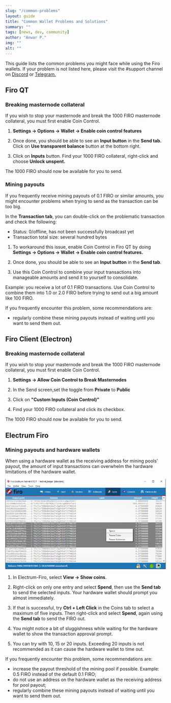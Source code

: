 ```yaml
---
slug: "/common-problems"
layout: guide
title: "Common Wallet Problems and Solutions"
summary: ""
tags: [news, dev, community]
author: "Anwar P."
img: ""
alt: ""
---
```


This guide lists the common problems you might face while using the Firo wallets. If your problem is not listed here, please visit the #support channel on [Discord](https://discord.com/invite/TGZPRbRT3Y) or [Telegram.](https://t.me/firoorg)

## Firo QT

### Breaking masternode collateral

If you wish to stop your masternode and break the 1000 FIRO masternode collateral, you must first enable Coin Control.

1. **Settings -> Options -> Wallet -> Enable coin control features**

2. Once done, you should be able to see an **Input button** in the **Send tab.** Click on **Use transparent balance** button at the bottom right.

3. Click on **Inputs** button. Find your 1000 FIRO collateral, right-click and choose **Unlock unspent.**

The 1000 FIRO should now be available for you to send.

### Mining payouts

If you frequently receive mining payouts of 0.1 FIRO or similar amounts, you might encounter problems when trying to send as the transaction can be too big.

In the **Transaction tab**, you can double-click on the problematic transaction and check the following:

- Status: 0/offline, has not been successfully broadcast yet
- Transaction total size: several hundred bytes

1. To workaround this issue, enable Coin Control in Firo QT by doing **Settings -> Options -> Wallet -> Enable coin control features.**

2. Once done, you should be able to see an **Input button** in the **Send tab**.

3. Use this Coin Control to combine your input transactions into manageable amounts and send it to yourself to consolidate.

Example: you receive a lot of 0.1 FIRO transactions. Use Coin Control to combine them into 1.0 or 2.0 FIRO before trying to send out a big amount like 100 FIRO.

If you frequently encounter this problem, some recommendations are:

- regularly combine these mining payouts instead of waiting until you want to send them out.

## Firo Client (Electron)

### Breaking masternode collateral

If you wish to stop your masternode and break the 1000 FIRO masternode collateral, you must first enable Coin Control.

1. **Settings -> Allow Coin Control to Break Masternodes**

2. In the Send screen,set the toggle from **Private** to **Public**

3. Click on **"Custom Inputs (Coin Control)"**

4. Find your 1000 FIRO collateral and click its checkbox.

The 1000 FIRO should now be available for you to send.

## Electrum Firo

### Mining payouts and hardware wallets

When using a hardware wallet as the receiving address for mining pools' payout, the amount of input transactions can overwhelm the hardware limitations of the hardware wallet.

![](../../pages/guides/assets/common-problems/electrum-firo-ledger-select.png)

1. In Electrum-Firo, select **View -> Show coins**.

2. Right-click on only one entry and select **Spend**, then use the **Send tab** to send the selected inputs. Your hardware wallet should prompt you almost immediately.

3. If that is successful, try **Ctrl + Left Click** in the Coins tab to select a maximum of five inputs. Then right-click and select **Spend**, again using the **Send tab** to send the FIRO out.

4. You might notice a bit of sluggishness while waiting for the hardware wallet to show the transaction approval prompt.

5. You can try with 10, 15 or 20 inputs. Exceeding 20 inputs is not recommended as it can cause the hardware wallet to time out.

If you frequently encounter this problem, some recommendations are:

- increase the payout threshold of the mining pool if possible. Example: 0.5 FIRO instead of the default 0.1 FIRO;
- do not use an address on the hardware wallet as the receiving address for pool payout;
- regularly combine these mining payouts instead of waiting until you want to send them out.
